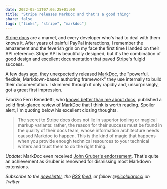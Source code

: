 ```yaml
---
date: 2022-05-13T07:05:25+01:00
title: "Stripe releases MarkDoc and that's a good thing"
share: false
tags: ["links", "stripe", "markdoc"]
---
```

[Stripe docs][1] are a marvel, and every developer who's had to deal with them knows
it. After years of painful PayPal interactions, I remember the amazement and
the feverish grin on my face the first time I landed on their API reference.
Stripe API is beautifully designed, but it's the combination of good design and
excellent documentation that paved Stripe's fulgid success. 

A few days ago, they unexpectedly released [MarkDoc][2], the "powerful,
flexible, Markdown-based authoring framework" they use internally to build
their documentation. I skimmed through it only rapidly and, unsurprisingly, got
a great first impression.

Fabrizio Ferri Benedetti, who [knows better than me about docs][3], published
a solid first-glance [review of MarkDoc][4] that I think is worth reading.
Spoiler alert, I'm quoting below his excellent closing thoughts.

> The secret to Stripe docs does not lie in superior tooling or magical markup
> variants: rather, the reason for their success must be found in the quality
> of their docs team, whose information architecture needs caused Markdoc to
> happen. This is the kind of magic that happens when you provide enough
> technical resources to your technical writers and trust them to do the right
> thing.

*Update*: MarkDoc even received [John Gruber's endorsement][5]. That's quite an
achievement as Gruber is renowned for dismissing most Markdown extensions.

*Subscribe to the [newsletter][nl], the [RSS feed][rss], or follow @[nicolaiarocci][tw] on Twitter*

[1]: https://stripe.com/docs
[2]: https://markdoc.io/
[3]: https://passo.uno/about
[4]: https://passo.uno/markdoc-review/
[5]: https://daringfireball.net/linked/2022/05/19/markdoc
[rss]: https://nicolaiarocci.com/index.xml
[tw]: http://twitter.com/nicolaiarocci
[nl]: https://nicolaiarocci.substack.com
